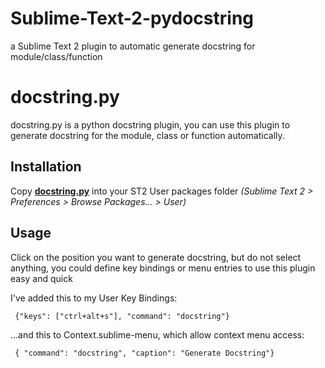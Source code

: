 Sublime-Text-2-pydocstring
==========================

a Sublime Text 2 plugin to automatic generate docstring for module/class/function

docstring.py
============

docstring.py is a python docstring plugin, you can use this plugin to generate docstring
for the module, class or function automatically.

Installation
------------
Copy **[docstring.py](https://github.com/JerryKwan/Sublime-Text-2-pydocstring/blob/master/docstring.py)** into
your ST2 User packages folder *(Sublime Text 2 > Preferences > Browse Packages... > User)*

Usage
-----
Click on the position you want to generate docstring, but do not select anything, you could
define key bindings or menu entries to use this plugin easy and quick

I've added this to my User Key Bindings:

     {"keys": ["ctrl+alt+s"], "command": "docstring"}

...and this to Context.sublime-menu, which allow context menu access:

     { "command": "docstring", "caption": "Generate Docstring"}
